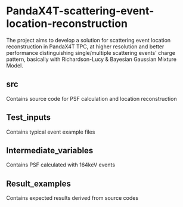 # PandaX4T-scattering-event-location-reconstruction
The project aims to develop a solution for scattering event location reconstruction in PandaX4T TPC, at higher resolution and better performance distinguishing single/multiple scattering events' charge pattern, basically with Richardson-Lucy & Bayesian Gaussian Mixture Model.

## src
Contains source code for PSF calculation and location reconstruction

## Test_inputs
Contains typical event example files

## Intermediate_variables
Contains PSF calculated with 164keV events

## Result_examples
Contains expected results derived from source codes
